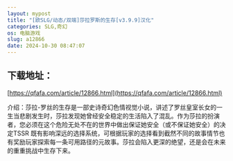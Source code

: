 ```yaml
---
layout: mypost
title: "[欧SLG/动态/双端]莎拉罗斯的生存[v3.9.9]汉化"
categories: SLG,奇幻
os: 电脑游戏
slug: a12866
date: 2024-10-30 08:47:07
---
```


## 下载地址：

[https://qfafa.com/article/12866.html](https://qfafa.com/article/12866.html)

介绍：莎拉-罗丝的生存是一部史诗奇幻色情视觉小说，讲述了罗丝皇室长女的一生当悲剧发生时，莎拉发现她曾经安全稳定的生活陷入了混乱。作为莎拉的扮演者，您必须在这个危险无处不在的世界中做出保证她安全（或不保证她安全）的决定TSSR 既有影响深远的选择系统，可根据玩家的选择看到截然不同的故事情节也有奖励玩家探索每一条可用路径的元故事。莎拉会陷入更深的绝望，还是会在未来的重重挑战中生存下来。